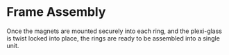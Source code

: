 # Frame Assembly

Once the magnets are mounted securely into each ring, and the plexi-glass is twist locked into place, the rings are ready to be assembled into a single unit.
